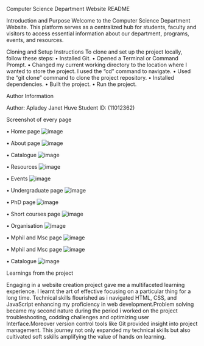 Computer Science Department Website README

Introduction and Purpose
Welcome to the Computer Science Department Website. This platform serves as a centralized hub for students, faculty and visitors to access essential information about our department, programs, events, and resources.

Cloning and Setup Instructions
To clone and set up the project locally, follow these steps:
•	Installed Git.
•	Opened a Terminal or Command Prompt.
•	Changed my current working directory to the location where I wanted to store the project.  I used the “cd” command to navigate.
•	Used the “git clone” command to clone the project repository.
•	Installed dependencies.
•	Built the project.
•	Run the project.


Author Information

Author: Apladey Janet Huve
Student ID: (11012362)

Screenshot of every page

•	Home page
![image](https://github.com/Jane-Huve/11012362_DCIT205_IA/assets/150970735/73a266b7-3512-4689-83ca-960007a8cb3b)

•	About page
![image](https://github.com/Jane-Huve/11012362_DCIT205_IA/assets/150970735/42d145e8-e47d-4de7-9bc7-a9d3ad91bbdc)

•	Catalogue
![image](https://github.com/Jane-Huve/11012362_DCIT205_IA/assets/150970735/a495300b-4fd9-43ca-9287-68f2cccea561)

•	Resources
![image](https://github.com/Jane-Huve/11012362_DCIT205_IA/assets/150970735/04e631a1-8784-40e7-b4f5-3d1f902c7944)

•	Events
![image](https://github.com/Jane-Huve/11012362_DCIT205_IA/assets/150970735/a6bf3490-b045-468b-9d42-9611a275811f)

•	Undergraduate page
![image](https://github.com/Jane-Huve/11012362_DCIT205_IA/assets/150970735/f8db511c-44af-49bf-956c-18970d262530)

•	PhD page
![image](https://github.com/Jane-Huve/11012362_DCIT205_IA/assets/150970735/df057b1d-1b52-4bee-85a8-23f5a1053942)

•	Short courses page
![image](https://github.com/Jane-Huve/11012362_DCIT205_IA/assets/150970735/c275f60d-ddf1-4559-bf55-14e47a4cd0f5)


•	Organisation
![image](https://github.com/Jane-Huve/11012362_DCIT205_IA/assets/150970735/8ad08723-c747-403c-92f2-a6fd6cc6e7da)


•	Mphil and Msc page
![image](https://github.com/Jane-Huve/11012362_DCIT205_IA/assets/150970735/08fbaf49-8def-428b-82d4-1e5112d39119)

•	Mphil and Msc page
![image](https://github.com/Jane-Huve/11012362_DCIT205_IA/assets/150970735/0e5d7737-317c-4acd-8067-532add1a05ca)


•	Catalogue
![image](https://github.com/Jane-Huve/11012362_DCIT205_IA/assets/150970735/d594ce47-fbda-4608-9a9a-b61cabb7b79c)


Learnings from the project

Engaging in a website creation project gave me a multifaceted learning experience. I learnt the art of effective focusing on a particular thing for a long time. Technical skills 
flourished as i navigated HTML, CSS, and JavaScript enhancing my proficiency in web development.Problem solving became my second nature during the period i worked on the project troubleshooting, codding challenges and optimizing user Interface.Moreover version control tools like Git provided insight into project management.
This journey not only expanded my technical skills but also cultivated soft sskills amplifying the value of hands on learning.















